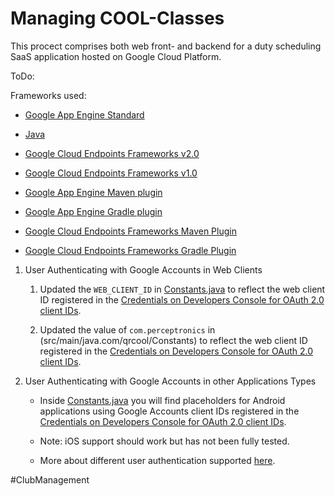 # Managing COOL-Classes

This procect comprises both web front- and backend for a duty scheduling SaaS application hosted on Google Cloud Platform.

ToDo: 

Frameworks used:

- [Google App Engine Standard][1]

- [Java][2]

- [Google Cloud Endpoints Frameworks v2.0][8]
- [Google Cloud Endpoints Frameworks v1.0][3]

- [Google App Engine Maven plugin][14]
- [Google App Engine Gradle plugin][15]

- [Google Cloud Endpoints Frameworks Maven Plugin][10]
- [Google Cloud Endpoints Frameworks Gradle Plugin][11]

1. User Authenticating with Google Accounts in Web Clients

    1. Updated the `WEB_CLIENT_ID` in [Constants.java](src/main/webapp/js/app.js)
      to reflect the web client ID registered in the
      [Credentials on Developers Console for OAuth 2.0 client IDs][6].

    1. Updated the value of `com.perceptronics` in
       (src/main/java.com/qrcool/Constants) to reflect the web client ID registered in the
       [Credentials on Developers Console for OAuth 2.0 client IDs][6].

1. User Authenticating with Google Accounts in other Applications
   Types

    - Inside [Constants.java](src/main/java/com/qrcool/Constants.java)
      you will find placeholders for Android applications using Google Accounts
      client IDs registered in the
      [Credentials on Developers Console for OAuth 2.0 client IDs][6].

    - Note: iOS support should work but has not been fully tested.

    - More about different user authentication supported [here][12].


[1]: https://cloud.google.com/appengine/docs/java/
[2]: http://java.com/en/
[3]: https://cloud.google.com/endpoints/docs/frameworks/legacy/v1/java
[4]: https://cloud.google.com/appengine/docs/java/tools/maven
[5]: http://localhost:8080/
[6]: https://console.developers.google.com/project/_/apiui/credential
[7]: https://cloud.google.com/endpoints/docs/frameworks/legacy/v1/java/migrating
[8]: https://cloud.google.com/endpoints/docs/frameworks/java/about-cloud-endpoints-frameworks
[9]: https://cloud.google.com/endpoints/docs/frameworks/java/quickstart-frameworks-java
[10]: https://github.com/GoogleCloudPlatform/endpoints-framework-maven-plugin
[11]: https://github.com/GoogleCloudPlatform/endpoints-framework-gradle-plugin
[12]: https://cloud.google.com/endpoints/docs/authenticating-users-frameworks
[13]: http://localhost:8080/_ah/api/explorer
[14]: https://github.com/GoogleCloudPlatform/app-maven-plugin
[15]: https://github.com/GoogleCloudPlatform/app-gradle-plugin

#ClubManagement

